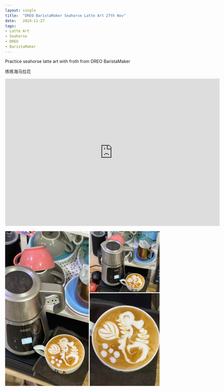 ```yaml
---
layout: single
title:  "DREO BaristaMaker Seahorse Latte Art 27th Nov"
date:   2024-11-27
tags:
- Latte Art
- Seahorse
- DREO
- BaristaMaker
---
```


Practice seahorse latte art with froth from DREO BaristaMaker

练练海马拉花



<div class="embed-container">
  <iframe
      src="https://www.youtube.com/embed/BkladZ2HZA0"
      width="700"
      height="480"
      frameborder="0"
      allowfullscreen="true">
  </iframe>
</div>


![](/assets/img/2024/11/27/FF4DFB3C-B725-4679-B1B5-88F7D3C44BA8.JPG)

